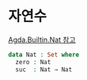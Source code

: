 # 자연수
[Agda.Builtin.Nat 참고](https://jesper.sikanda.be/posts/Agda.Builtin.Nat.html)
```agda
data Nat : Set where
  zero : Nat
  suc  : Nat → Nat
```